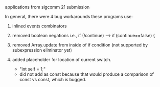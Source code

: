 applications from sigcomm 21 submission

In general, there were 4 bug workarounds these programs use:

1. inlined events combinators
2. removed boolean negations i.e., 
	if (!continue) 
--> 
    if (continue==false) {

3. removed Array.update from inside of if condition (not supported by subexpression eliminator yet)
4. added placeholder for location of current switch. 
	- "int self = 1;"
	- did not add as const because that would produce a comparison of const vs const, which is bugged.
